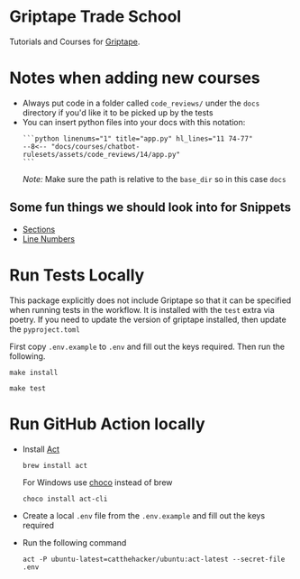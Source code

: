 # Griptape Trade School
Tutorials and Courses for [Griptape](https://github.com/griptape-ai/griptape).

# Notes when adding new courses
- Always put code in a folder called `code_reviews/` under the `docs` directory if you'd like it to be picked up by the tests
- You can insert python files into your docs with this notation:
    ````
    ```python linenums="1" title="app.py" hl_lines="11 74-77"
    --8<-- "docs/courses/chatbot-rulesets/assets/code_reviews/14/app.py"
    ```
    ````
    *Note:* Make sure the path is relative to the `base_dir` so in this case `docs`

## Some fun things we should look into for Snippets
- [Sections](https://github.com/squidfunk/mkdocs-material/discussions/4373)
- [Line Numbers](https://facelessuser.github.io/pymdown-extensions/extensions/snippets/#snippet-lines)


# Run Tests Locally

This package explicitly does not include Griptape so that it can be specified when running tests in the workflow. It is installed with the `test` extra via poetry. If you need to update the version of griptape installed, then update the `pyproject.toml`

First copy `.env.example` to `.env` and fill out the keys required. Then run the following.

```
make install
```

```
make test
```

# Run GitHub Action locally

- Install [Act](https://github.com/nektos/act)
    ```
    brew install act
    ```

    For Windows use [choco](https://github.com/chocolatey/choco) instead of brew
    ```
    choco install act-cli
    ```
- Create a local `.env` file from the `.env.example` and fill out the keys required
- Run the following command
    ```
    act -P ubuntu-latest=catthehacker/ubuntu:act-latest --secret-file .env
    ```
